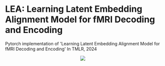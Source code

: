 # LEA: Learning Latent Embedding Alignment Model for fMRI Decoding and Encoding
Pytorch implementation of 'Learning Latent Embedding Alignment Model for fMRI Decoding and Encoding' In TMLR, 2024
<p align="center">
<img src=assets/teaser.pdf />
</p>
